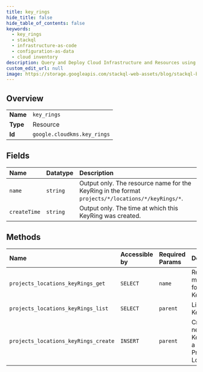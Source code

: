 ```yaml
---
title: key_rings
hide_title: false
hide_table_of_contents: false
keywords:
  - key_rings
  - stackql
  - infrastructure-as-code
  - configuration-as-data
  - cloud inventory
description: Query and Deploy Cloud Infrastructure and Resources using SQL
custom_edit_url: null
image: https://storage.googleapis.com/stackql-web-assets/blog/stackql-blog-post-featured-image.png
---
```

  
    

## Overview
<table><tbody>
<tr><td><b>Name</b></td><td><code>key_rings</code></td></tr>
<tr><td><b>Type</b></td><td>Resource</td></tr>
<tr><td><b>Id</b></td><td><code>google.cloudkms.key_rings</code></td></tr>
</tbody></table>

## Fields
| Name | Datatype | Description |
|:-----|:---------|:------------|
| `name` | `string` | Output only. The resource name for the KeyRing in the format `projects/*/locations/*/keyRings/*`. |
| `createTime` | `string` | Output only. The time at which this KeyRing was created. |
## Methods
| Name | Accessible by | Required Params | Description |
|:-----|:--------------|:----------------|:------------|
| `projects_locations_keyRings_get` | `SELECT` | `name` | Returns metadata for a given KeyRing. |
| `projects_locations_keyRings_list` | `SELECT` | `parent` | Lists KeyRings. |
| `projects_locations_keyRings_create` | `INSERT` | `parent` | Create a new KeyRing in a given Project and Location. |
